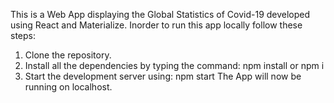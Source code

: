 This is a Web App displaying the Global Statistics of Covid-19 developed using React and Materialize.
Inorder to run this app locally follow these steps:
1. Clone the repository.
2. Install all the dependencies by typing the command:
npm install or npm i
3. Start the development server using:
npm start
The App will now be running on localhost.
